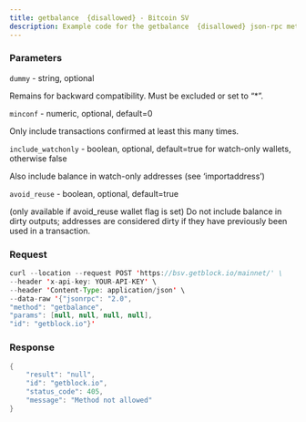 ```yaml
---
title: getbalance  {disallowed} - Bitcoin SV
description: Example code for the getbalance  {disallowed} json-rpc method. Сomplete guide on how to use getbalance  {disallowed} json-rpc in GetBlock.io Web3 documentation.
---
```


### Parameters


`dummy` - string, optional

Remains for backward compatibility. Must be excluded or set to “\*”.

`minconf` - numeric, optional, default=0

Only include transactions confirmed at least this many times.

`include_watchonly` - boolean, optional, default=true for watch-only
wallets, otherwise false

Also include balance in watch-only addresses (see ‘importaddress’)

`avoid_reuse` - boolean, optional, default=true

(only available if avoid_reuse wallet flag is set) Do not include
balance in dirty outputs; addresses are considered dirty if they have
previously been used in a transaction.

### Request

``` java
curl --location --request POST 'https://bsv.getblock.io/mainnet/' \ 
--header 'x-api-key: YOUR-API-KEY' \ 
--header 'Content-Type: application/json' \ 
--data-raw '{"jsonrpc": "2.0",
"method": "getbalance",
"params": [null, null, null, null],
"id": "getblock.io"}'
```

###  Response

``` java
{
    "result": "null",
    "id": "getblock.io",
    "status_code": 405,
    "message": "Method not allowed"
}
```

